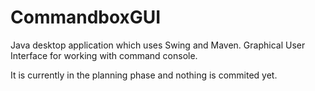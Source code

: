 # CommandboxGUI
Java desktop application which uses Swing and Maven. Graphical User Interface for working with command console.

It is currently in the planning phase and nothing is commited yet.
